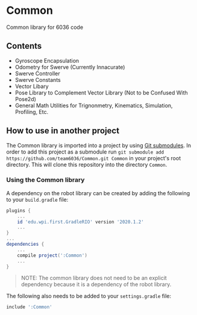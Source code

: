 # Common

Common library for 6036 code

## Contents

* Gyroscope Encapsulation
* Odometry for Swerve (Currently Innacurate)
* Swerve Controller
* Swerve Constants
* Vector Libary
* Pose Library to Complement Vector Library (Not to be Confused With Pose2d)
* General Math Utilities for Trignonmetry, Kinematics, Simulation, Profiling, Etc.

## How to use in another project

The Common library is imported into a project by using
[Git submodules](https://git-scm.com/book/en/v2/Git-Tools-Submodules). In
order to add this project as a submodule run `git submodule add
https://github.com/team6036/Common.git Common` in your project's root
directory. This will clone this repository into the directory `Common`.

### Using the Common library

A dependency on the robot library can be created by adding the following to
your `build.gradle` file:

```gradle
plugins {
    ...
    id 'edu.wpi.first.GradleRIO' version '2020.1.2'
    ...
}
...
dependencies {
    ...
    compile project(':Common')
    ...
}
```

> NOTE: The common library does not need to be an explicit dependency because
> it is a dependency of the robot library.

The following also needs to be added to your `settings.gradle` file:

```gradle
include ':Common'
```
